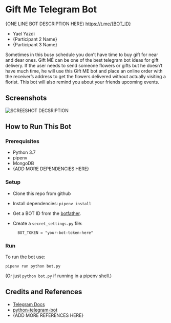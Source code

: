 # Gift Me Telegram Bot
{ONE LINE BOT DESCRIPTION HERE} <https://t.me/{BOT_ID}>

* Yael Yazdi
* {Participant 2 Name}
* {Participant 3 Name}

Sometimes in this busy schedule you don’t have time to buy gift for near and dear ones. Gift ME can be one of the best telegram bot ideas for gift delivery. If the user needs to send someone flowers or gifts but he doesn’t have much time, he will use this Gift ME bot and place an online order with the receiver’s address to get the flowers delivered without actually visiting a florist. This bot will also remind you about your friends upcoming events.

## Screenshots

![SCREESHOT DECSRIPTION](screenshots/shopping-list-bot-1.png)

## How to Run This Bot

### Prerequisites
* Python 3.7
* pipenv
* MongoDB
* {ADD MORE DEPENDENCIES HERE}

### Setup
* Clone this repo from github
* Install dependencies: `pipenv install`
* Get a BOT ID from the [botfather](https://telegram.me/BotFather).
* Create a `secret_settings.py` file:

        BOT_TOKEN = "your-bot-token-here"

### Run
To run the bot use:

    pipenv run python bot.py

(Or just `python bot.py` if running in a pipenv shell.)

## Credits and References
* [Telegram Docs](https://core.telegram.org/bots)
* [python-telegram-bot](https://github.com/python-telegram-bot/python-telegram-bot)
* {ADD MORE REFERENCES HERE}

